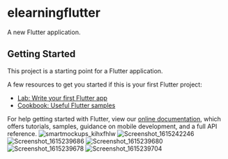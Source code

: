 # elearningflutter

A new Flutter application.

## Getting Started

This project is a starting point for a Flutter application.

A few resources to get you started if this is your first Flutter project:

- [Lab: Write your first Flutter app](https://flutter.dev/docs/get-started/codelab)
- [Cookbook: Useful Flutter samples](https://flutter.dev/docs/cookbook)

For help getting started with Flutter, view our
[online documentation](https://flutter.dev/docs), which offers tutorials,
samples, guidance on mobile development, and a full API reference.
![smartmockups_kihxfhlw](https://user-images.githubusercontent.com/72949361/102291664-44d7f480-3f4c-11eb-9eeb-038ab1e78041.png)
![Screenshot_1615242246](https://user-images.githubusercontent.com/72949361/110538970-54bb3b00-812d-11eb-9ca1-c083b048bfb2.png)
![Screenshot_1615239686](https://user-images.githubusercontent.com/72949361/110539577-1b36ff80-812e-11eb-8e15-ab17c53ef6bf.png)
![Screenshot_1615239680](https://user-images.githubusercontent.com/72949361/110539776-5802f680-812e-11eb-80ec-e34e55a8205d.png)
![Screenshot_1615239678](https://user-images.githubusercontent.com/72949361/110539805-5e916e00-812e-11eb-85c4-8e3491ac9080.png)
![Screenshot_1615239704](https://user-images.githubusercontent.com/72949361/110539837-68b36c80-812e-11eb-9b61-0354ab21e380.png)



